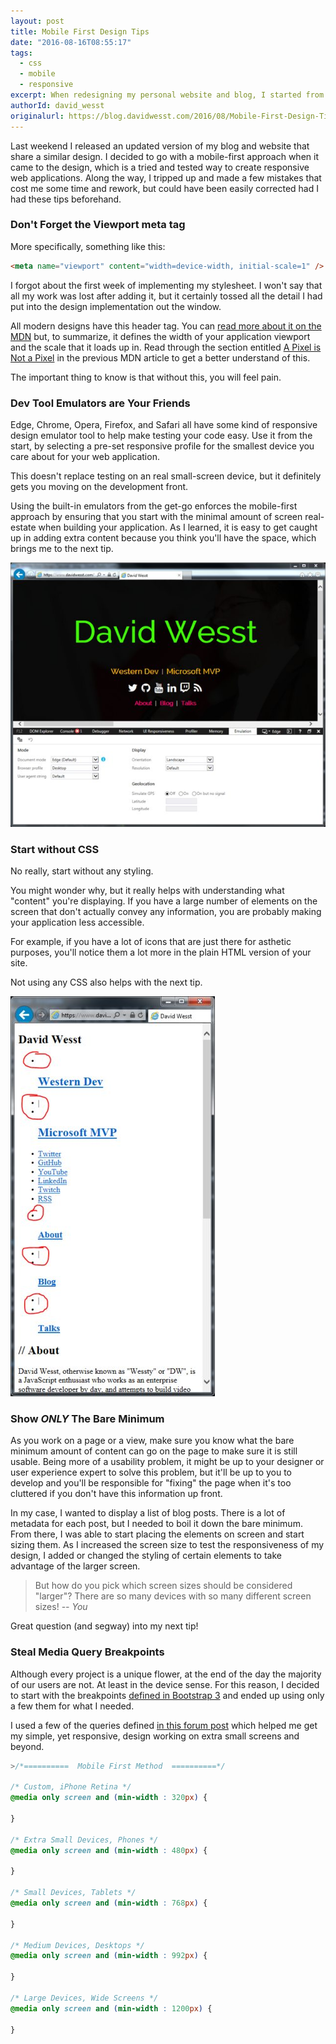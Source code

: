 ```yaml
---
layout: post
title: Mobile First Design Tips
date: "2016-08-16T08:55:17"
tags:
  - css
  - mobile
  - responsive
excerpt: When redesigning my personal website and blog, I started from scratch and attempted to apply a mobile-first design approach. Here are a few tips that I picked up along the way while creating and implementing my new design that might prevent some mistakes on your own sites.
authorId: david_wesst
originalurl: https://blog.davidwesst.com/2016/08/Mobile-First-Design-Tips/
---
```


Last weekend I released an updated version of my blog and website that share a similar design. I decided to go with a mobile-first approach when it came to the design, which is a tried and tested way to create responsive web applications. Along the way, I tripped up and made a few mistakes that cost me some time and rework, but could have been easily corrected had I had these tips beforehand.

### Don't Forget the Viewport meta tag
More specifically, something like this:

```html
<meta name="viewport" content="width=device-width, initial-scale=1" />
```

I forgot about the first week of implementing my stylesheet. I won't say that all my work was lost after adding it, but it certainly tossed all the detail I had put into the design implementation out the window.

All modern designs have this header tag. You can [read more about it on the MDN](https://developer.mozilla.org/en/docs/Mozilla/Mobile/Viewport_meta_tag) but, to summarize, it defines the width of your application viewport and the scale that it loads up in. Read through the section entitled [A Pixel is Not a Pixel](https://developer.mozilla.org/en/docs/Mozilla/Mobile/Viewport_meta_tag#A_pixel_is_not_a_pixel) in the previous MDN article to get a better understand of this.

The important thing to know is that without this, you will feel pain.

### Dev Tool Emulators are Your Friends
Edge, Chrome, Opera, Firefox, and Safari all have some kind of responsive design emulator tool to help make testing your code easy. Use it from the start, by selecting a pre-set responsive profile for the smallest device you care about for your web application.

This doesn't replace testing on an real small-screen device, but it definitely gets you moving on the development front.

Using the built-in emulators from the get-go enforces the mobile-first approach by ensuring that you start with the minimal amount of screen real-estate when building your application. As I learned, it is easy to get caught up in adding extra content because you think you'll have the space, which brings me to the next tip. 

![Responsive Tools in Internet Explorer](5JsR2Icl.png)

### Start without CSS

No really, start without any styling.

You might wonder why, but it really helps with understanding what "content" you're displaying. If you have a large number of elements on the screen that don't actually convey any information, you are probably making your application less accessible. 

For example, if you have a lot of icons that are just there for asthetic purposes, you'll notice them a lot more in the plain HTML version of your site. 

Not using any CSS also helps with the next tip.

![My site without CSS](TCDTcPGl.png)

### Show _ONLY_ The Bare Minimum
As you work on a page or a view, make sure you know what the bare minimum amount of content can go on the page to make sure it is still usable. Being more of a usability problem, it might be up to your designer or user experience expert to solve this problem, but it'll be up to you to develop and you'll be responsible for "fixing" the page when it's too cluttered if you don't have this information up front.

In my case, I wanted to display a list of blog posts. There is a lot of metadata for each post, but I needed to boil it down the bare minimum. From there, I was able to start placing the elements on screen and start sizing them. As I increased the screen size to test the responsiveness of my design, I added or changed the styling of certain elements to take advantage of the larger screen.

> But how do you pick which screen sizes should be considered "larger"? There are so many devices with so many different screen sizes! _-- You_

Great question (and segway) into my next tip!

### Steal Media Query Breakpoints
Although every project is a unique flower, at the end of the day the majority of our users are not. At least in the device sense. For this reason, I decided to start with the breakpoints [defined in Bootstrap 3](http://getbootstrap.com/css/#responsive-utilities) and ended up using only a few them for what I needed.

I used a few of the queries defined [in this forum post](https://teamtreehouse.com/community/are-there-standard-media-query-break-points) which helped me get my simple, yet responsive, design working on extra small screens and beyond.

```css
>/*==========  Mobile First Method  ==========*/

/* Custom, iPhone Retina */ 
@media only screen and (min-width : 320px) {

}

/* Extra Small Devices, Phones */ 
@media only screen and (min-width : 480px) {

}

/* Small Devices, Tablets */
@media only screen and (min-width : 768px) {

}

/* Medium Devices, Desktops */
@media only screen and (min-width : 992px) {

}

/* Large Devices, Wide Screens */
@media only screen and (min-width : 1200px) {

}
```
